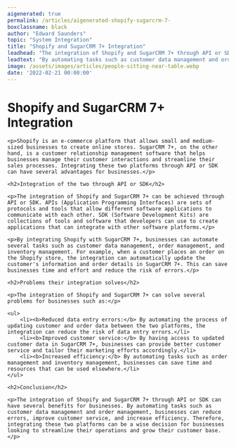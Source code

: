 ```yaml
---
aigenerated: true
permalink: /articles/aigenerated-shopify-sugarcrm-7-
boxclassname: black
author: "Edward Saunders"
topic: "System Integration"
title: "Shopify and SugarCRM 7+ Integration"
leadhead: "The integration of Shopify and SugarCRM 7+ through API or SDK can have several benefits for businesses"
leadtext: "By automating tasks such as customer data management and order management, businesses can reduce errors, improve customer service, and increase efficiency. Therefore, integrating these two platforms can be a wise decision for businesses looking to streamline their operations and grow their customer base."
image: /assets/images/articles/people-sitting-near-table.webp
date: '2022-02-21 00:00:00'
---
```

<div class="arttext">	<h1>Shopify and SugarCRM 7+ Integration</h1>

	<p>Shopify is an e-commerce platform that allows small and medium-sized businesses to create online stores. SugarCRM 7+, on the other hand, is a customer relationship management software that helps businesses manage their customer interactions and streamline their sales processes. Integrating these two platforms through API or SDK can have several advantages for businesses.</p>

	<h2>Integration of the two through API or SDK</h2>

	<p>The integration of Shopify and SugarCRM 7+ can be achieved through API or SDK. APIs (Application Programming Interfaces) are sets of protocols and tools that allow different software applications to communicate with each other. SDK (Software Development Kits) are collections of tools and software that developers can use to create applications that can integrate with other software platforms.</p>

	<p>By integrating Shopify with SugarCRM 7+, businesses can automate several tasks such as customer data management, order management, and inventory management. For example, when a customer places an order on the Shopify store, the integration can automatically update the customer's information and order details in SugarCRM 7+. This can save businesses time and effort and reduce the risk of errors.</p>

	<h2>Problems their integration solves</h2>

	<p>The integration of Shopify and SugarCRM 7+ can solve several problems for businesses such as:</p>

	<ul>
		<li><b>Reduced data entry errors:</b> By automating the process of updating customer and order data between the two platforms, the integration can reduce the risk of data entry errors.</li>
		<li><b>Improved customer service:</b> By having access to updated customer data in SugarCRM 7+, businesses can provide better customer service and tailor their marketing efforts accordingly.</li>
		<li><b>Increased efficiency:</b> By automating tasks such as order management and inventory management, businesses can save time and resources that can be used elsewhere.</li>
	</ul>

	<h2>Conclusion</h2>

	<p>The integration of Shopify and SugarCRM 7+ through API or SDK can have several benefits for businesses. By automating tasks such as customer data management and order management, businesses can reduce errors, improve customer service, and increase efficiency. Therefore, integrating these two platforms can be a wise decision for businesses looking to streamline their operations and grow their customer base.</p>
</div>
